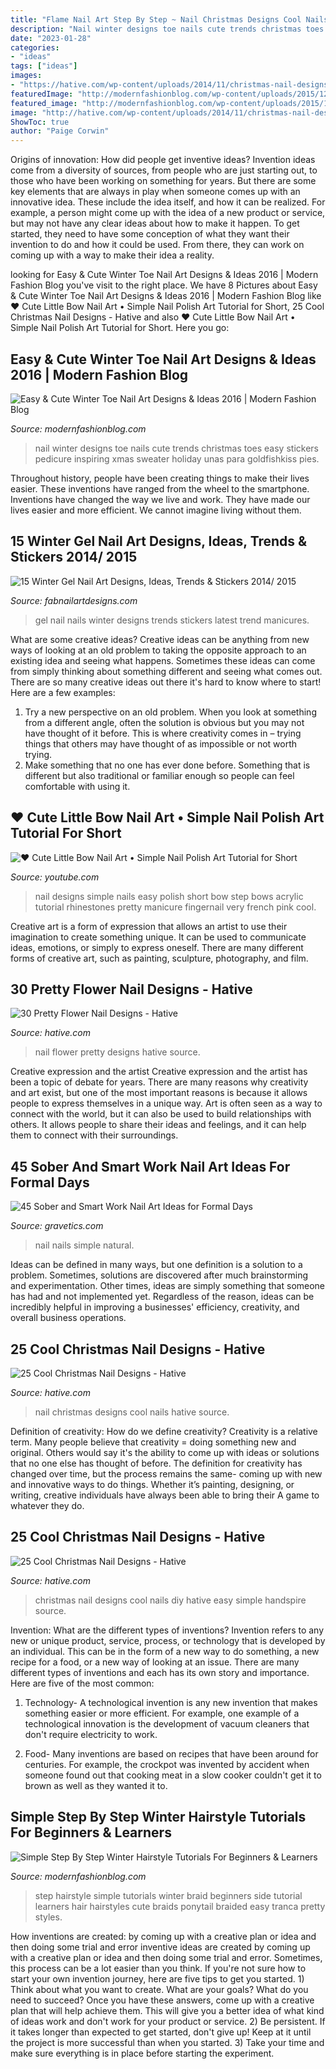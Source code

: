 ```yaml
---
title: "Flame Nail Art Step By Step ~ Nail Christmas Designs Cool Nails Hative Source"
description: "Nail winter designs toe nails cute trends christmas toes easy stickers pedicure inspiring xmas sweater holiday unas para goldfishkiss pies"
date: "2023-01-28"
categories:
- "ideas"
tags: ["ideas"]
images:
- "https://hative.com/wp-content/uploads/2014/11/christmas-nail-designs/12-cool-christmas-nail-designs.jpg"
featuredImage: "http://modernfashionblog.com/wp-content/uploads/2015/12/Simple-Step-By-Step-Winter-Hairstyle-Tutorials-For-Beginners-Learners-2016-8.jpg"
featured_image: "http://modernfashionblog.com/wp-content/uploads/2015/12/Simple-Step-By-Step-Winter-Hairstyle-Tutorials-For-Beginners-Learners-2016-8.jpg"
image: "http://hative.com/wp-content/uploads/2014/11/christmas-nail-designs/9-cool-christmas-nail-designs.jpg"
ShowToc: true
author: "Paige Corwin"
---
```



Origins of innovation: How did people get inventive ideas?
Invention ideas come from a diversity of sources, from people who are just starting out, to those who have been working on something for years. But there are some key elements that are always in play when someone comes up with an innovative idea. These include the idea itself, and how it can be realized. For example, a person might come up with the idea of a new product or service, but may not have any clear ideas about how to make it happen. To get started, they need to have some conception of what they want their invention to do and how it could be used. From there, they can work on coming up with a way to make their idea a reality.

	

		
looking for Easy &amp; Cute Winter Toe Nail Art Designs &amp; Ideas 2016 | Modern Fashion Blog you've visit to the right place. We have 8 Pictures about Easy &amp; Cute Winter Toe Nail Art Designs &amp; Ideas 2016 | Modern Fashion Blog like ♥ Cute Little Bow Nail Art • Simple Nail Polish Art Tutorial for Short, 25 Cool Christmas Nail Designs - Hative and also ♥ Cute Little Bow Nail Art • Simple Nail Polish Art Tutorial for Short. Here you go:
		
    
## Easy &amp; Cute Winter Toe Nail Art Designs &amp; Ideas 2016 | Modern Fashion Blog

<img loading=lazy src="https://modernfashionblog.com/wp-content/uploads/2016/01/Easy-Cute-Winter-Toe-Nail-Art-Designs-Ideas-2016-5.jpg" onerror="this.onerror=null;this.src='https://tse4.mm.bing.net/th?id=OIP.PFRe4BFMjvPTDyyOeubf6AHaJ-&amp;pid=15.1';" alt="Easy &amp; Cute Winter Toe Nail Art Designs &amp; Ideas 2016 | Modern Fashion Blog">

_Source: modernfashionblog.com_

>nail winter designs toe nails cute trends christmas toes easy stickers pedicure inspiring xmas sweater holiday unas para goldfishkiss pies. 

	

Throughout history, people have been creating things to make their lives easier. These inventions have ranged from the wheel to the smartphone. Inventions have changed the way we live and work. They have made our lives easier and more efficient. We cannot imagine living without them.

    
## 15 Winter Gel Nail Art Designs, Ideas, Trends &amp; Stickers 2014/ 2015

<img loading=lazy src="http://fabnailartdesigns.com/wp-content/uploads/2014/12/15-Winter-Gel-Nail-Art-Designs-Ideas-Trends-Stickers-2014-2015-13.jpg" onerror="this.onerror=null;this.src='https://tse2.mm.bing.net/th?id=OIP.Qi2NeM65ME-TzOB6OilWiwHaLD&amp;pid=15.1';" alt="15 Winter Gel Nail Art Designs, Ideas, Trends &amp; Stickers 2014/ 2015">

_Source: fabnailartdesigns.com_

>gel nail nails winter designs trends stickers latest trend manicures. 

	

What are some creative ideas?
Creative ideas can be anything from new ways of looking at an old problem to taking the opposite approach to an existing idea and seeing what happens. Sometimes these ideas can come from simply thinking about something different and seeing what comes out. There are so many creative ideas out there it's hard to know where to start! Here are a few examples: 
1. Try a new perspective on an old problem. When you look at something from a different angle, often the solution is obvious but you may not have thought of it before. This is where creativity comes in – trying things that others may have thought of as impossible or not worth trying. 
2. Make something that no one has ever done before. Something that is different but also traditional or familiar enough so people can feel comfortable with using it.

    
## ♥ Cute Little Bow Nail Art • Simple Nail Polish Art Tutorial For Short

<img loading=lazy src="http://i.ytimg.com/vi/pcEt-l4E8Rg/maxresdefault.jpg" onerror="this.onerror=null;this.src='https://tse1.mm.bing.net/th?id=OIP.sjMfYIzuKJww5oVOy2c6IgHaEK&amp;pid=15.1';" alt="♥ Cute Little Bow Nail Art • Simple Nail Polish Art Tutorial for Short">

_Source: youtube.com_

>nail designs simple nails easy polish short bow step bows acrylic tutorial rhinestones pretty manicure fingernail very french pink cool. 

	

Creative art is a form of expression that allows an artist to use their imagination to create something unique. It can be used to communicate ideas, emotions, or simply to express oneself. There are many different forms of creative art, such as painting, sculpture, photography, and film.

    
## 30 Pretty Flower Nail Designs - Hative

<img loading=lazy src="https://hative.com/wp-content/uploads/2014/11/flower-nail-designs/25-pretty-flower-nail-designs.jpg" onerror="this.onerror=null;this.src='https://tse1.mm.bing.net/th?id=OIP.QKx1FUwXKsfvB_mtNqOu4wHaLH&amp;pid=15.1';" alt="30 Pretty Flower Nail Designs - Hative">

_Source: hative.com_

>nail flower pretty designs hative source. 

	

Creative expression and the artist
Creative expression and the artist has been a topic of debate for years. There are many reasons why creativity and art exist, but one of the most important reasons is because it allows people to express themselves in a unique way. Art is often seen as a way to connect with the world, but it can also be used to build relationships with others. It allows people to share their ideas and feelings, and it can help them to connect with their surroundings.

    
## 45 Sober And Smart Work Nail Art Ideas For Formal Days

<img loading=lazy src="https://www.gravetics.com/wp-content/uploads/2017/06/Simple-Natural-Nails.jpg" onerror="this.onerror=null;this.src='https://tse2.mm.bing.net/th?id=OIP.Ua4i6bhjJgGrkFUhShE4WQHaJ4&amp;pid=15.1';" alt="45 Sober and Smart Work Nail Art Ideas for Formal Days">

_Source: gravetics.com_

>nail nails simple natural. 

	

Ideas can be defined in many ways, but one definition is a solution to a problem. Sometimes, solutions are discovered after much brainstorming and experimentation. Other times, ideas are simply something that someone has had and not implemented yet. Regardless of the reason, ideas can be incredibly helpful in improving a businesses' efficiency, creativity, and overall business operations.

    
## 25 Cool Christmas Nail Designs - Hative

<img loading=lazy src="https://hative.com/wp-content/uploads/2014/11/christmas-nail-designs/12-cool-christmas-nail-designs.jpg" onerror="this.onerror=null;this.src='https://tse1.mm.bing.net/th?id=OIP.FlkmJgtuyEPWM4P9xG6RhAHaEs&amp;pid=15.1';" alt="25 Cool Christmas Nail Designs - Hative">

_Source: hative.com_

>nail christmas designs cool nails hative source. 

	

Definition of creativity: How do we define creativity?
Creativity is a relative term. Many people believe that creativity = doing something new and original. Others would say it's the ability to come up with ideas or solutions that no one else has thought of before. The definition for creativity has changed over time, but the process remains the same- coming up with new and innovative ways to do things. Whether it’s painting, designing, or writing, creative individuals have always been able to bring their A game to whatever they do.

    
## 25 Cool Christmas Nail Designs - Hative

<img loading=lazy src="http://hative.com/wp-content/uploads/2014/11/christmas-nail-designs/9-cool-christmas-nail-designs.jpg" onerror="this.onerror=null;this.src='https://tse2.mm.bing.net/th?id=OIP.Dm4KUDmXYD8ushXxhRe9VAHaF_&amp;pid=15.1';" alt="25 Cool Christmas Nail Designs - Hative">

_Source: hative.com_

>christmas nail designs cool nails diy hative easy simple handspire source. 

	

Invention: What are the different types of inventions?
Invention refers to any new or unique product, service, process, or technology that is developed by an individual. This can be in the form of a new way to do something, a new recipe for a food, or a new way of looking at an issue. There are many different types of inventions and each has its own story and importance. Here are five of the most common:
1. Technology- A technological invention is any new invention that makes something easier or more efficient. For example, one example of a technological innovation is the development of vacuum cleaners that don't require electricity to work.

2. Food- Many inventions are based on recipes that have been around for centuries. For example, the crockpot was invented by accident when someone found out that cooking meat in a slow cooker couldn't get it to brown as well as they wanted it to.

    
## Simple Step By Step Winter Hairstyle Tutorials For Beginners &amp; Learners

<img loading=lazy src="http://modernfashionblog.com/wp-content/uploads/2015/12/Simple-Step-By-Step-Winter-Hairstyle-Tutorials-For-Beginners-Learners-2016-8.jpg" onerror="this.onerror=null;this.src='https://tse2.mm.bing.net/th?id=OIP.u7iTrdy0ELSLOhTBz_o-NgHaXk&amp;pid=15.1';" alt="Simple Step By Step Winter Hairstyle Tutorials For Beginners &amp; Learners">

_Source: modernfashionblog.com_

>step hairstyle simple tutorials winter braid beginners side tutorial learners hair hairstyles cute braids ponytail braided easy tranca pretty styles. 

	

How inventions are created: by coming up with a creative plan or idea and then doing some trial and error
inventive ideas are created by coming up with a creative plan or idea and then doing some trial and error. Sometimes, this process can be a lot easier than you think. If you're not sure how to start your own invention journey, here are five tips to get you started. 1) Think about what you want to create. What are your goals? What do you need to succeed? Once you have these answers, come up with a creative plan that will help achieve them. This will give you a better idea of what kind of ideas work and don't work for your product or service. 2) Be persistent. If it takes longer than expected to get started, don't give up! Keep at it until the project is more successful than when you started. 3) Take your time and make sure everything is in place before starting the experiment.

